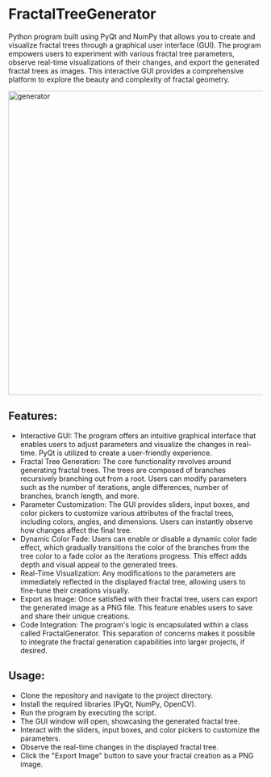 # FractalTreeGenerator
Python program built using PyQt and NumPy that allows you to create and visualize fractal trees through a graphical user interface (GUI). The program empowers users to experiment with various fractal tree parameters, observe real-time visualizations of their changes, and export the generated fractal trees as images. This interactive GUI provides a comprehensive platform to explore the beauty and complexity of fractal geometry.

<img width="602" alt="generator" src="https://github.com/milckywayy/FractalTreeGenerator/assets/120181288/afd59dba-f54a-47a2-bfd7-ca1b8adf1a08">

## Features:
- Interactive GUI: The program offers an intuitive graphical interface that enables users to adjust parameters and visualize the changes in real-time. PyQt is utilized to create a user-friendly experience.
- Fractal Tree Generation: The core functionality revolves around generating fractal trees. The trees are composed of branches recursively branching out from a root. Users can modify parameters such as the number of iterations, angle differences, number of branches, branch length, and more.
- Parameter Customization: The GUI provides sliders, input boxes, and color pickers to customize various attributes of the fractal trees, including colors, angles, and dimensions. Users can instantly observe how changes affect the final tree.
- Dynamic Color Fade: Users can enable or disable a dynamic color fade effect, which gradually transitions the color of the branches from the tree color to a fade color as the iterations progress. This effect adds depth and visual appeal to the generated trees.
- Real-Time Visualization: Any modifications to the parameters are immediately reflected in the displayed fractal tree, allowing users to fine-tune their creations visually.
- Export as Image: Once satisfied with their fractal tree, users can export the generated image as a PNG file. This feature enables users to save and share their unique creations.
- Code Integration: The program's logic is encapsulated within a class called FractalGenerator. This separation of concerns makes it possible to integrate the fractal generation capabilities into larger projects, if desired.

## Usage:
- Clone the repository and navigate to the project directory.
- Install the required libraries (PyQt, NumPy, OpenCV).
- Run the program by executing the script.
- The GUI window will open, showcasing the generated fractal tree.
- Interact with the sliders, input boxes, and color pickers to customize the parameters.
- Observe the real-time changes in the displayed fractal tree.
- Click the "Export Image" button to save your fractal creation as a PNG image.
